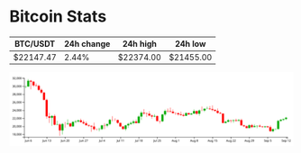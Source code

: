 # Bitcoin Stats

BTC/USDT|24h change|24h high|24h low|
|---|---|---|---|
|$22147.47|2.44%|$22374.00|$21455.00|

<img src="./chart.svg">
